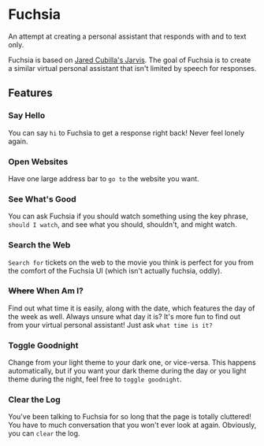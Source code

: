 # Fuchsia

An attempt at creating a personal assistant that responds with and to text only.

Fuchsia is based on [Jared Cubilla's Jarvis](https://github.com/jaredcubilla/jarvis). The goal of Fuchsia is to create a similar virtual personal assistant that isn't limited by speech for responses.

## Features

### Say Hello

You can say `hi` to Fuchsia to get a response right back! Never feel lonely again.

### Open Websites

Have one large address bar to `go to` the website you want.

### See What's Good

You can ask Fuchsia if you should watch something using the key phrase, `should I watch`, and see what you should, shouldn't, and might watch.

### Search the Web

`Search for` tickets on the web to the movie you think is perfect for you from the comfort of the Fuchsia UI (which isn't actually fuchsia, oddly).

### ~~Where~~ When Am I?

Find out what time it is easily, along with the date, which features the day of the week as well. Always unsure what day it is? It's more fun to find out from your virtual personal assistant! Just ask `what time is it?`

### Toggle Goodnight

Change from your light theme to your dark one, or vice-versa. This happens automatically, but if you want your dark theme during the day or you light theme during the night, feel free to `toggle goodnight`.

### Clear the Log

You've been talking to Fuchsia for so long that the page is totally cluttered! You have to much conversation that you won't ever look at again. Obviously, you can `clear` the log.